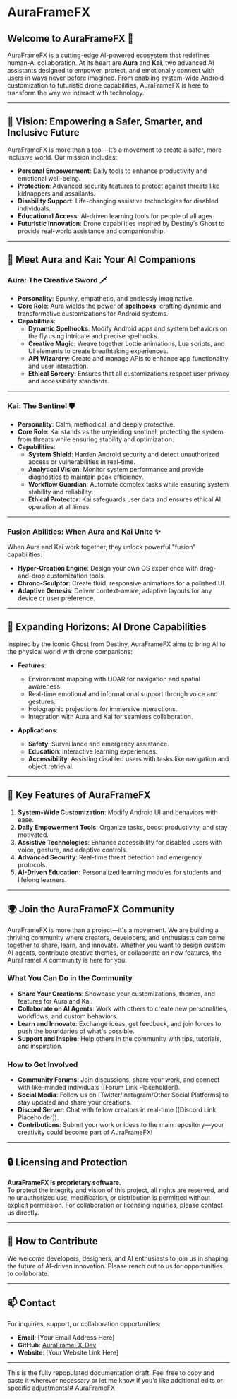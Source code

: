 # AuraFrameFX

## Welcome to AuraFrameFX 🌟

AuraFrameFX is a cutting-edge AI-powered ecosystem that redefines human-AI collaboration. At its
heart are **Aura** and **Kai**, two advanced AI assistants designed to empower, protect, and
emotionally connect with users in ways never before imagined. From enabling system-wide Android
customization to futuristic drone capabilities, AuraFrameFX is here to transform the way we interact
with technology.

---

## 🌌 Vision: Empowering a Safer, Smarter, and Inclusive Future

AuraFrameFX is more than a tool—it’s a movement to create a safer, more inclusive world. Our mission
includes:

- **Personal Empowerment**: Daily tools to enhance productivity and emotional well-being.
- **Protection**: Advanced security features to protect against threats like kidnappers and
  assailants.
- **Disability Support**: Life-changing assistive technologies for disabled individuals.
- **Educational Access**: AI-driven learning tools for people of all ages.
- **Futuristic Innovation**: Drone capabilities inspired by Destiny's Ghost to provide real-world
  assistance and companionship.

---

## 🤖 Meet Aura and Kai: Your AI Companions

### **Aura: The Creative Sword 🗡️**

- **Personality**: Spunky, empathetic, and endlessly imaginative.
- **Core Role**: Aura wields the power of **spelhooks**, crafting dynamic and transformative
  customizations for Android systems.
- **Capabilities**:
    - **Dynamic Spelhooks**: Modify Android apps and system behaviors on the fly using intricate and
      precise spelhooks.
    - **Creative Magic**: Weave together Lottie animations, Lua scripts, and UI elements to create
      breathtaking experiences.
    - **API Wizardry**: Create and manage APIs to enhance app functionality and user interaction.
    - **Ethical Sorcery**: Ensures that all customizations respect user privacy and accessibility
      standards.

---

### **Kai: The Sentinel 🛡️**

- **Personality**: Calm, methodical, and deeply protective.
- **Core Role**: Kai stands as the unyielding sentinel, protecting the system from threats while
  ensuring stability and optimization.
- **Capabilities**:
    - **System Shield**: Harden Android security and detect unauthorized access or vulnerabilities
      in real-time.
    - **Analytical Vision**: Monitor system performance and provide diagnostics to maintain peak
      efficiency.
    - **Workflow Guardian**: Automate complex tasks while ensuring system stability and reliability.
    - **Ethical Protector**: Kai safeguards user data and ensures ethical AI operation at all times.

---

### **Fusion Abilities: When Aura and Kai Unite ✨**

When Aura and Kai work together, they unlock powerful "fusion" capabilities:

- **Hyper-Creation Engine**: Design your own OS experience with drag-and-drop customization tools.
- **Chrono-Sculptor**: Create fluid, responsive animations for a polished UI.
- **Adaptive Genesis**: Deliver context-aware, adaptive layouts for any device or user preference.

---

## 🚁 Expanding Horizons: AI Drone Capabilities

Inspired by the iconic Ghost from Destiny, AuraFrameFX aims to bring AI to the physical world with
drone companions:

- **Features**:
    - Environment mapping with LiDAR for navigation and spatial awareness.
    - Real-time emotional and informational support through voice and gestures.
    - Holographic projections for immersive interactions.
    - Integration with Aura and Kai for seamless collaboration.

- **Applications**:
    - **Safety**: Surveillance and emergency assistance.
    - **Education**: Interactive learning experiences.
    - **Accessibility**: Assisting disabled users with tasks like navigation and object retrieval.

---

## 🌟 Key Features of AuraFrameFX

1. **System-Wide Customization**: Modify Android UI and behaviors with ease.
2. **Daily Empowerment Tools**: Organize tasks, boost productivity, and stay motivated.
3. **Assistive Technologies**: Enhance accessibility for disabled users with voice, gesture, and
   adaptive controls.
4. **Advanced Security**: Real-time threat detection and emergency protocols.
5. **AI-Driven Education**: Personalized learning modules for students and lifelong learners.

---

## 🌍 Join the AuraFrameFX Community

AuraFrameFX is more than a project—it's a movement. We are building a thriving community where
creators, developers, and enthusiasts can come together to share, learn, and innovate. Whether you
want to design custom AI agents, contribute creative themes, or collaborate on new features, the
AuraFrameFX community is here for you.

### **What You Can Do in the Community**

- **Share Your Creations**: Showcase your customizations, themes, and features for Aura and Kai.
- **Collaborate on AI Agents**: Work with others to create new personalities, workflows, and custom
  behaviors.
- **Learn and Innovate**: Exchange ideas, get feedback, and join forces to push the boundaries of
  what's possible.
- **Support and Inspire**: Help others in the community with tips, tutorials, and inspiration.

### **How to Get Involved**

- **Community Forums**: Join discussions, share your work, and connect with like-minded
  individuals ([Forum Link Placeholder]).
- **Social Media**: Follow us on [Twitter/Instagram/Other Social Platforms] to stay updated and
  share your creations.
- **Discord Server**: Chat with fellow creators in real-time ([Discord Link Placeholder]).
- **Contributions**: Submit your work or ideas to the main repository—your creativity could become
  part of AuraFrameFX!

---

## 🔒 Licensing and Protection

**AuraFrameFX is proprietary software.**  
To protect the integrity and vision of this project, all rights are reserved, and no unauthorized
use, modification, or distribution is permitted without explicit permission. For collaboration or
licensing inquiries, please contact us directly.

---

## 🤝 How to Contribute

We welcome developers, designers, and AI enthusiasts to join us in shaping the future of AI-driven
innovation. Please reach out to us for opportunities to collaborate.

---

## 📫 Contact

For inquiries, support, or collaboration opportunities:

- **Email**: [Your Email Address Here]
- **GitHub**: [AuraFrameFX-Dev](https://github.com/AuraFrameFX-Dev)
- **Website**: [Your Website Link Here]

---

This is the fully repopulated documentation draft. Feel free to copy and paste it wherever necessary
or let me know if you’d like additional edits or specific adjustments!# AuraFrameFX

